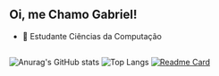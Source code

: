 ## Oi, me Chamo Gabriel!

 - 📖 Estudante Ciências da Computação

##

![Anurag's GitHub stats](https://github-readme-stats.vercel.app/api?username=Gabriel03009&show_icons=true&theme=tokyonight)
![Top Langs](https://github-readme-stats.vercel.app/api/top-langs/?username=Gabriel03009&show_icons=true&theme=tokyonight&layout=donut-vertical)
[![Readme Card](https://github-readme-stats.vercel.app/api/pin/?username=Gabriel03009&repo=Gabriel03009&show_icons=true&theme=tokyonight)](https://github.com/Gabriel03009/Gabriel03009)
<!---
Gabriel03009/Gabriel03009 is a ✨ special ✨ repository because its `README.md` (this file) appears on your GitHub profile.
You can click the Preview link to take a look at your changes.
--->
